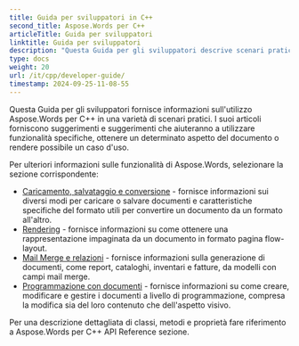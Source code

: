 ```yaml
---
title: Guida per sviluppatori in C++
second_title: Aspose.Words per C++
articleTitle: Guida per sviluppatori
linktitle: Guida per sviluppatori
description: "Questa Guida per gli sviluppatori descrive scenari pratici e suggerimenti per aiutarti a utilizzare Aspose.Words per C++ caratteristiche, ottenere un certo aspetto del documento o rendere possibile un caso d'uso."
type: docs
weight: 20
url: /it/cpp/developer-guide/
timestamp: 2024-09-25-11-08-55
---
```


Questa Guida per gli sviluppatori fornisce informazioni sull'utilizzo Aspose.Words per C++ in una varietà di scenari pratici. I suoi articoli forniscono suggerimenti e suggerimenti che aiuteranno a utilizzare funzionalità specifiche, ottenere un determinato aspetto del documento o rendere possibile un caso d'uso.

Per ulteriori informazioni sulle funzionalità di Aspose.Words, selezionare la sezione corrispondente:

- [Caricamento, salvataggio e conversione](/words/cpp/loading-saving-and-converting/) - fornisce informazioni sui diversi modi per caricare o salvare documenti e caratteristiche specifiche del formato utili per convertire un documento da un formato all'altro.
- [Rendering](/words/cpp/rendering/) - fornisce informazioni su come ottenere una rappresentazione impaginata da un documento in formato pagina flow-layout.
- [Mail Merge e relazioni](/words/cpp/mail-merge-and-reporting/) - fornisce informazioni sulla generazione di documenti, come report, cataloghi, inventari e fatture, da modelli con campi mail merge.
- [Programmazione con documenti](/words/cpp/programming-with-documents/) - fornisce informazioni su come creare, modificare e gestire i documenti a livello di programmazione, compresa la modifica sia del loro contenuto che dell'aspetto visivo.

Per una descrizione dettagliata di classi, metodi e proprietà fare riferimento a Aspose.Words per C++ API Reference sezione.
